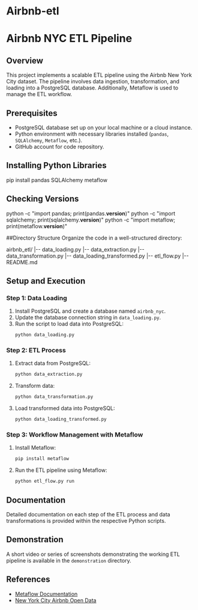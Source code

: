 # Airbnb-etl

# Airbnb NYC ETL Pipeline

## Overview

This project implements a scalable ETL pipeline using the Airbnb New York City dataset. The pipeline involves data ingestion, transformation, and loading into a PostgreSQL database. Additionally, Metaflow is used to manage the ETL workflow.

## Prerequisites

- PostgreSQL database set up on your local machine or a cloud instance.
- Python environment with necessary libraries installed (`pandas`, `SQLAlchemy`, `Metaflow`, etc.).
- GitHub account for code repository.



##  Installing Python Libraries
pip install pandas SQLAlchemy metaflow

## Checking Versions
python -c "import pandas; print(pandas.__version__)"
python -c "import sqlalchemy; print(sqlalchemy.__version__)"
python -c "import metaflow; print(metaflow.__version__)"

##Directory Structure
Organize the code in a well-structured directory:

airbnb_etl/
|-- data_loading.py
|-- data_extraction.py
|-- data_transformation.py
|-- data_loading_transformed.py
|-- etl_flow.py
|-- README.md

## Setup and Execution

### Step 1: Data Loading

1. Install PostgreSQL and create a database named `airbnb_nyc`.
2. Update the database connection string in `data_loading.py`.
3. Run the script to load data into PostgreSQL:
    ```sh
    python data_loading.py
    ```

### Step 2: ETL Process

1. Extract data from PostgreSQL:
    ```sh
    python data_extraction.py
    ```
2. Transform data:
    ```sh
    python data_transformation.py
    ```
3. Load transformed data into PostgreSQL:
    ```sh
    python data_loading_transformed.py
    ```

### Step 3: Workflow Management with Metaflow

1. Install Metaflow:
    ```sh
    pip install metaflow
    ```
2. Run the ETL pipeline using Metaflow:
    ```sh
    python etl_flow.py run
    ```

## Documentation

Detailed documentation on each step of the ETL process and data transformations is provided within the respective Python scripts.

## Demonstration

A short video or series of screenshots demonstrating the working ETL pipeline is available in the `demonstration` directory.

## References

- [Metaflow Documentation](https://docs.metaflow.org/)
- [New York City Airbnb Open Data](https://www.kaggle.com/datasets/dgomonov/new-york-city-airbnb-open-data)
